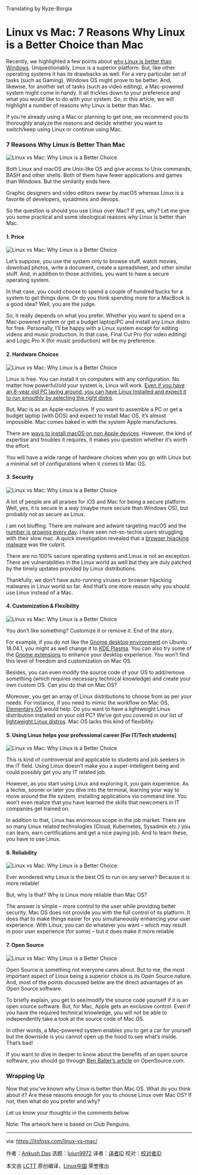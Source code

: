 Translating by Ryze-Borgia

Linux vs Mac: 7 Reasons Why Linux is a Better Choice than Mac
======
Recently, we highlighted a few points about [why Linux is better than Windows][1]. Unquestionably, Linux is a superior platform. But, like other operating systems it has its drawbacks as well. For a very particular set of tasks (such as Gaming), Windows OS might prove to be better. And, likewise, for another set of tasks (such as video editing), a Mac-powered system might come in handy. It all trickles down to your preference and what you would like to do with your system. So, in this article, we will highlight a number of reasons why Linux is better than Mac.

If you’re already using a Mac or planning to get one, we recommend you to thoroughly analyze the reasons and decide whether you want to switch/keep using Linux or continue using Mac.

### 7 Reasons Why Linux is Better Than Mac

![Linux vs Mac: Why Linux is a Better Choice][2]

Both Linux and macOS are Unix-like OS and give access to Unix commands, BASH and other shells. Both of them have fewer applications and games than Windows. But the similarity ends here.

Graphic designers and video editors swear by macOS whereas Linux is a favorite of developers, sysadmins and devops.

So the question is should you use Linux over Mac? If yes, why? Let me give you some practical and some ideological reasons why Linux is better than Mac.

#### 1\. Price

![Linux vs Mac: Why Linux is a Better Choice][3]

Let’s suppose, you use the system only to browse stuff, watch movies, download photos, write a document, create a spreadsheet, and other similar stuff. And, in addition to those activities, you want to have a secure operating system.

In that case, you could choose to spend a couple of hundred bucks for a system to get things done. Or do you think spending more for a MacBook is a good idea? Well, you are the judge.

So, it really depends on what you prefer. Whether you want to spend on a Mac-powered system or get a budget laptop/PC and install any Linux distro for free. Personally, I’ll be happy with a Linux system except for editing videos and music production. In that case, Final Cut Pro (for video editing) and Logic Pro X (for music production) will be my preference.

#### 2\. Hardware Choices

![Linux vs Mac: Why Linux is a Better Choice][4]

Linux is free. You can install it on computers with any configuration. No matter how powerful/old your system is, Linux will work. [Even if you have an 8-year old PC laying around, you can have Linux installed and expect it to run smoothly by selecting the right distro][5].

But, Mac is as an Apple-exclusive. If you want to assemble a PC or get a budget laptop (with DOS) and expect to install Mac OS, it’s almost impossible. Mac comes baked in with the system Apple manufactures.

There are [ways to install macOS on non Apple devices][6]. However, the kind of expertise and troubles it requires, it makes you question whether it’s worth the effort.

You will have a wide range of hardware choices when you go with Linux but a minimal set of configurations when it comes to Mac OS.

#### 3\. Security

![Linux vs Mac: Why Linux is a Better Choice][7]

A lot of people are all praises for iOS and Mac for being a secure platform. Well, yes, it is secure in a way (maybe more secure than Windows OS), but probably not as secure as Linux.

I am not bluffing. There are malware and adware targeting macOS and the [number is growing every day][8]. I have seen not-so-techie users struggling with their slow mac. A quick investigation revealed that a [browser hijacking malware][9] was the culprit.

There are no 100% secure operating systems and Linux is not an exception. There are vulnerabilities in the Linux world as well but they are duly patched by the timely updates provided by Linux distributions.

Thankfully, we don’t have auto-running viruses or browser hijacking malwares in Linux world so far. And that’s one more reason why you should use Linux instead of a Mac.

#### 4\. Customization & Flexibility

![Linux vs Mac: Why Linux is a Better Choice][10]

You don’t like something? Customize it or remove it. End of the story.

For example, if you do not like the [Gnome desktop environment][11] on Ubuntu 18.04.1, you might as well change it to [KDE Plasma][11]. You can also try some of the [Gnome extensions][12] to enhance your desktop experience. You won’t find this level of freedom and customization on Mac OS.

Besides, you can even modify the source code of your OS to add/remove something (which requires necessary technical knowledge) and create your own custom OS. Can you do that on Mac OS?

Moreover, you get an array of Linux distributions to choose from as per your needs. For instance, if you need to mimic the workflow on Mac OS, [Elementary OS][13] would help. Do you want to have a lightweight Linux distribution installed on your old PC? We’ve got you covered in our list of [lightweight Linux distros][5]. Mac OS lacks this kind of flexibility.

#### 5\. Using Linux helps your professional career [For IT/Tech students]

![Linux vs Mac: Why Linux is a Better Choice][14]

This is kind of controversial and applicable to students and job seekers in the IT field. Using Linux doesn’t make you a super-intelligent being and could possibly get you any IT related job.

However, as you start using Linux and exploring it, you gain experience. As a techie, sooner or later you dive into the terminal, learning your way to move around the file system, installing applications via command line. You won’t even realize that you have learned the skills that newcomers in IT companies get trained on.

In addition to that, Linux has enormous scope in the job market. There are so many Linux related technologies (Cloud, Kubernetes, Sysadmin etc.) you can learn, earn certifications and get a nice paying job. And to learn these, you have to use Linux.

#### 6\. Reliability

![Linux vs Mac: Why Linux is a Better Choice][15]

Ever wondered why Linux is the best OS to run on any server? Because it is more reliable!

But, why is that? Why is Linux more reliable than Mac OS?

The answer is simple – more control to the user while providing better security. Mac OS does not provide you with the full control of its platform. It does that to make things easier for you simultaneously enhancing your user experience. With Linux, you can do whatever you want – which may result in poor user experience (for some) – but it does make it more reliable.

#### 7\. Open Source

![Linux vs Mac: Why Linux is a Better Choice][16]

Open Source is something not everyone cares about. But to me, the most important aspect of Linux being a superior choice is its Open Source nature. And, most of the points discussed below are the direct advantages of an Open Source software.

To briefly explain, you get to see/modify the source code yourself if it is an open source software. But, for Mac, Apple gets an exclusive control. Even if you have the required technical knowledge, you will not be able to independently take a look at the source code of Mac OS.

In other words, a Mac-powered system enables you to get a car for yourself but the downside is you cannot open up the hood to see what’s inside. That’s bad!

If you want to dive in deeper to know about the benefits of an open source software, you should go through [Ben Balter’s article][17] on OpenSource.com.

### Wrapping Up

Now that you’ve known why Linux is better than Mac OS. What do you think about it? Are these reasons enough for you to choose Linux over Mac OS? If not, then what do you prefer and why?

Let us know your thoughts in the comments below.

Note: The artwork here is based on Club Penguins.

--------------------------------------------------------------------------------

via: https://itsfoss.com/linux-vs-mac/

作者：[Ankush Das][a]
选题：[lujun9972](https://github.com/lujun9972)
译者：[译者ID](https://github.com/译者ID)
校对：[校对者ID](https://github.com/校对者ID)

本文由 [LCTT](https://github.com/LCTT/TranslateProject) 原创编译，[Linux中国](https://linux.cn/) 荣誉推出

[a]: https://itsfoss.com/author/ankush/
[1]: https://itsfoss.com/linux-better-than-windows/
[2]: https://4bds6hergc-flywheel.netdna-ssl.com/wp-content/uploads/2018/09/Linux-vs-mac-featured.png
[3]: https://4bds6hergc-flywheel.netdna-ssl.com/wp-content/uploads/2018/09/linux-vs-mac-1.jpeg
[4]: https://4bds6hergc-flywheel.netdna-ssl.com/wp-content/uploads/2018/09/linux-vs-mac-4.jpeg
[5]: https://itsfoss.com/lightweight-linux-beginners/
[6]: https://hackintosh.com/
[7]: https://4bds6hergc-flywheel.netdna-ssl.com/wp-content/uploads/2018/09/linux-vs-mac-2.jpeg
[8]: https://www.computerworld.com/article/3262225/apple-mac/warning-as-mac-malware-exploits-climb-270.html
[9]: https://www.imore.com/how-to-remove-browser-hijack
[10]: https://4bds6hergc-flywheel.netdna-ssl.com/wp-content/uploads/2018/09/linux-vs-mac-3.jpeg
[11]: https://www.gnome.org/
[12]: https://itsfoss.com/best-gnome-extensions/
[13]: https://elementary.io/
[14]: https://4bds6hergc-flywheel.netdna-ssl.com/wp-content/uploads/2018/09/linux-vs-mac-5.jpeg
[15]: https://4bds6hergc-flywheel.netdna-ssl.com/wp-content/uploads/2018/09/linux-vs-mac-6.jpeg
[16]: https://4bds6hergc-flywheel.netdna-ssl.com/wp-content/uploads/2018/09/linux-vs-mac-7.jpeg
[17]: https://opensource.com/life/15/12/why-open-source
